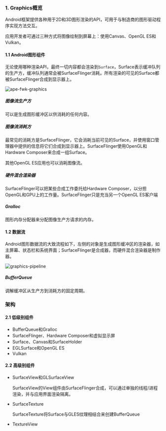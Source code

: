 ### 1. Graphics概览

Android框架提供各种用于2D和3D图形渲染的API，可用于与制造商的图形驱动程序实现方法交互。

应用开发者可通过三种方式将图像绘制到屏幕上：使用Canvas、OpenGL ES和Vulkan。

#### 1.1 Android图形组件

无论使用哪种渲染API，最终一切内容都会渲染到``Surface``，Surface表示缓冲队列的生产方，缓冲队列通常会被SurfaceFlinger消耗。所有渲染的可见的Surface都被SurfaceFlinger合成到显示器上。

![ape-fwk-graphics](https://source.android.google.cn/devices/graphics/images/ape-fwk-graphics.png)

##### 图像流生产方

可以是生成图形缓冲区以供消耗的任何内容。

##### 图像流消耗方

最常见的消耗方是SurfaceFlinger，它会消耗当前可见的Surface，并使用窗口管理器中提供的信息将它们合成到显示器上。SurfaceFlinger使用OpenGL和Hardware Composer来合成一组Surface。

其他OpenGL ES应用也可以消耗图像流。

##### 硬件混合渲染器

SurfaceFlinger可以把某些合成工作委托给Hardware Composer，以分担OpenGL和GPU上的工作量。SurfaceFlinger只是充当另一个OpenGL ES客户端

##### Gralloc

图形内存分配器来分配图像生产方请求的内存。

#### 1.2 数据流

Android图形数据流的大致流程如下，左侧的对象是生成图形缓冲区的渲染器，如主屏幕、状态栏和系统界面；SurfaceFlinger是合成器，而硬件混合渲染器是制作器。

![graphics-pipeline](https://source.android.google.cn/devices/graphics/images/graphics-pipeline.png)

##### BufferQueue

调解缓冲区从生产方到消耗方的固定周期。

### 架构

#### 2.1 低级别组件

- BufferQueue和Gralloc
- SurfaceFlinger、Hardware Composer和虚拟显示屏
- Surface、Canvas和SurfaceHolder
- EGLSurface和OpenGL ES
- Vulkan

#### 2.2 高级别组件

- SurfaceView和GLSurfaceView

  SurfaceView的View组件由SurfaceFlinger合成，可以通过单独的线程/进程渲染，并与应用界面渲染隔离。

- SurfaceTexture

  SurfaceTexture将Surface与GLES纹理相结合来创建BufferQueue

- TextureView

